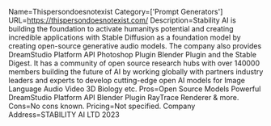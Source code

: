 Name=Thispersondoesnotexist
Category=['Prompt Generators']
URL=https://thispersondoesnotexist.com/
Description=Stability AI is building the foundation to activate humanitys potential and creating incredible applications with Stable Diffusion as a foundation model by creating open-source generative audio models. The company also provides DreamStudio Platform API Photoshop Plugin Blender Plugin and the Stable Digest. It has a community of open source research hubs with over 140000 members building the future of AI by working globally with partners industry leaders and experts to develop cutting-edge open AI models for Image Language Audio Video 3D Biology etc.
Pros=Open Source Models Powerful DreamStudio Platform API Blender Plugin RayTrace Renderer & more.
Cons=No cons known.
Pricing=Not specified.
Company Address=STABILITY AI LTD 2023
